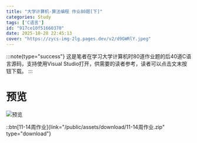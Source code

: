 ```yaml
---
title: "大学计算机-算法编程 作业80题[下]"
categories: Study
tags: ['C语言']
id: "917ce10f51660370"
date: 2025-10-28 22:45:13
cover: "https://zycs-img-2lg.pages.dev/v2/d9GWRlY.jpeg"
---
```


:::note{type="success"}
这是笔者在学习大学计算机时80道作业题的后40道C语言源码，支持使用Visual Studio打开，供需要的读者参考，读者可以点击文末按钮下载。
:::

# 预览

![预览](https://zycs-img-2lg.pages.dev/v2/KK7tPR3.png)

::btn[11-14周作业]{link="/public/assets/download/11-14周作业.zip" type="download"}